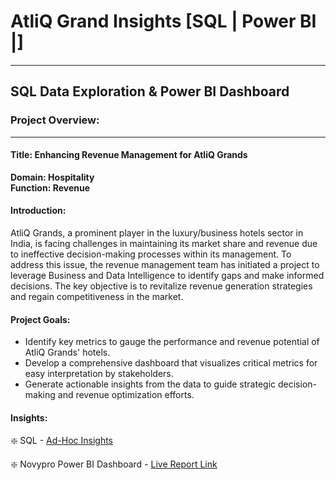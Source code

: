 # AtliQ Grand Insights [SQL | Power BI |]
---
## SQL Data Exploration & Power BI Dashboard
### Project Overview:
--- 
#### Title: Enhancing Revenue Management for AtliQ Grands
**Domain:  Hospitality**      
**Function: Revenue**

#### Introduction:
AtliQ Grands, a prominent player in the luxury/business hotels sector in India, is facing challenges in maintaining its market share and revenue due to ineffective decision-making processes within its management. To address this issue, the revenue management team has initiated a project to leverage Business and Data Intelligence to identify gaps and make informed decisions. The key objective is to revitalize revenue generation strategies and regain competitiveness in the market.

#### Project Goals:

- Identify key metrics to gauge the performance and revenue potential of AtliQ Grands' hotels.
- Develop a comprehensive dashboard that visualizes critical metrics for easy interpretation by stakeholders.
- Generate actionable insights from the data to guide strategic decision-making and revenue optimization efforts.

#### Insights:

❇️ SQL - [Ad-Hoc Insights]()

❇️ Novypro Power BI Dashboard - [Live Report Link](https://www.novypro.com/project/atliq-hospitality-analysis-24)
